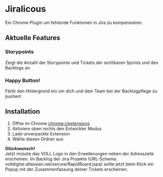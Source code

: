 # Jiralicous
Ein Chrome Plugin um fehlende Funktionen in Jira zu kompensieren.

## Aktuelle Features
### Storypoints
Zeigt die Anzahl der Storypoints und Tickets der sichtbaren Sprints und des Backlogs an.

### Happy Button! 
Färbt den Hintergrund ein um dich und dein Team bei der Backlogpflege zu pushen!

## Installation
1. Öffne im Chrome [chrome://extensions](chrome://extensions)
2. Aktiviere oben rechts den Entwickler Modus
3. Lade unverpackte Extension
4. Wähle diesen Ordner aus

**Glückwunsch!**  
Jetzt müsste das VOLL Logo in den Erweiterungen neben der Adresszeile erscheinen. Im Backlog der Jira Projekte (URL-Schema: volldigital.atlassian.net/secure/RapidBoard.jspa) sollte jetzt beim Klick ein Popup mit der Zusammenfassung deiner Tickets erscheinen.
